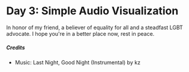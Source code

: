 Day 3: Simple Audio Visualization
==================================
In honor of my friend, a believer of equality for all and a steadfast LGBT advocate. I hope you're in a better place now, rest in peace.


##### Credits
- Music: Last Night, Good Night (Instrumental) by kz
